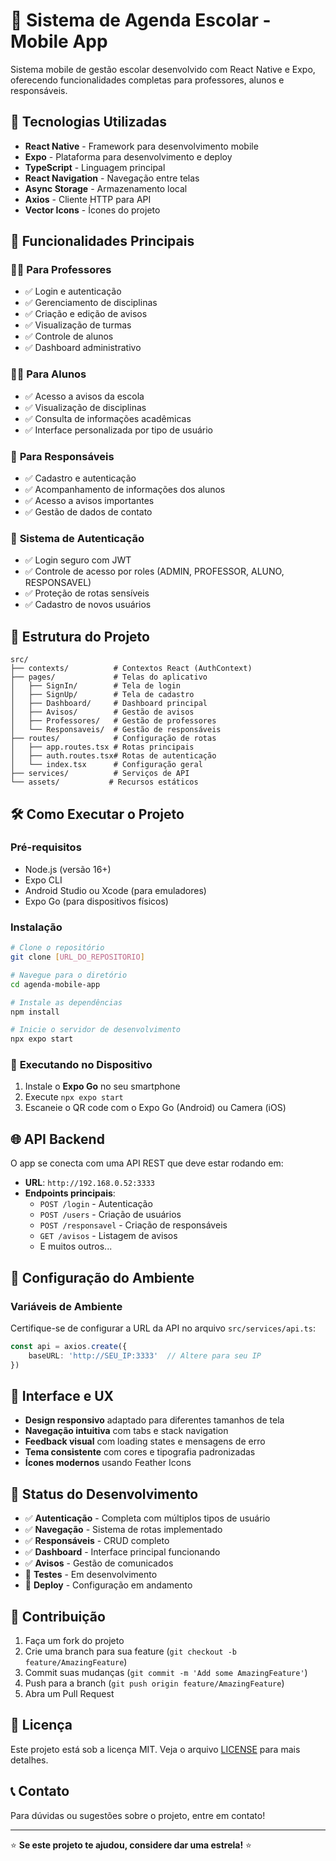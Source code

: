 # 📱 Sistema de Agenda Escolar - Mobile App

Sistema mobile de gestão escolar desenvolvido com React Native e Expo, oferecendo funcionalidades completas para professores, alunos e responsáveis.

## 🚀 Tecnologias Utilizadas

- **React Native** - Framework para desenvolvimento mobile
- **Expo** - Plataforma para desenvolvimento e deploy
- **TypeScript** - Linguagem principal
- **React Navigation** - Navegação entre telas
- **Async Storage** - Armazenamento local
- **Axios** - Cliente HTTP para API
- **Vector Icons** - Ícones do projeto

## 🎯 Funcionalidades Principais

### 👨‍🏫 **Para Professores**
- ✅ Login e autenticação
- ✅ Gerenciamento de disciplinas
- ✅ Criação e edição de avisos
- ✅ Visualização de turmas
- ✅ Controle de alunos
- ✅ Dashboard administrativo

### 👨‍🎓 **Para Alunos**
- ✅ Acesso a avisos da escola
- ✅ Visualização de disciplinas
- ✅ Consulta de informações acadêmicas
- ✅ Interface personalizada por tipo de usuário

### 👥 **Para Responsáveis**
- ✅ Cadastro e autenticação
- ✅ Acompanhamento de informações dos alunos
- ✅ Acesso a avisos importantes
- ✅ Gestão de dados de contato

### 🔐 **Sistema de Autenticação**
- ✅ Login seguro com JWT
- ✅ Controle de acesso por roles (ADMIN, PROFESSOR, ALUNO, RESPONSAVEL)
- ✅ Proteção de rotas sensíveis
- ✅ Cadastro de novos usuários

## 📁 Estrutura do Projeto

```
src/
├── contexts/          # Contextos React (AuthContext)
├── pages/             # Telas do aplicativo
│   ├── SignIn/        # Tela de login
│   ├── SignUp/        # Tela de cadastro
│   ├── Dashboard/     # Dashboard principal
│   ├── Avisos/        # Gestão de avisos
│   ├── Professores/   # Gestão de professores
│   └── Responsaveis/  # Gestão de responsáveis
├── routes/            # Configuração de rotas
│   ├── app.routes.tsx # Rotas principais
│   ├── auth.routes.tsx# Rotas de autenticação
│   └── index.tsx      # Configuração geral
├── services/          # Serviços de API
└── assets/           # Recursos estáticos
```

## 🛠️ Como Executar o Projeto

### Pré-requisitos
- Node.js (versão 16+)
- Expo CLI
- Android Studio ou Xcode (para emuladores)
- Expo Go (para dispositivos físicos)

### Instalação
```bash
# Clone o repositório
git clone [URL_DO_REPOSITORIO]

# Navegue para o diretório
cd agenda-mobile-app

# Instale as dependências
npm install

# Inicie o servidor de desenvolvimento
npx expo start
```

### 📱 **Executando no Dispositivo**
1. Instale o **Expo Go** no seu smartphone
2. Execute `npx expo start`
3. Escaneie o QR code com o Expo Go (Android) ou Camera (iOS)

## 🌐 API Backend

O app se conecta com uma API REST que deve estar rodando em:
- **URL**: `http://192.168.0.52:3333`
- **Endpoints principais**:
  - `POST /login` - Autenticação
  - `POST /users` - Criação de usuários
  - `POST /responsavel` - Criação de responsáveis
  - `GET /avisos` - Listagem de avisos
  - E muitos outros...

## 🔧 Configuração do Ambiente

### Variáveis de Ambiente
Certifique-se de configurar a URL da API no arquivo `src/services/api.ts`:

```typescript
const api = axios.create({
    baseURL: 'http://SEU_IP:3333'  // Altere para seu IP
})
```

## 🎨 Interface e UX

- **Design responsivo** adaptado para diferentes tamanhos de tela
- **Navegação intuitiva** com tabs e stack navigation
- **Feedback visual** com loading states e mensagens de erro
- **Tema consistente** com cores e tipografia padronizadas
- **Ícones modernos** usando Feather Icons

## 🚀 Status do Desenvolvimento

- ✅ **Autenticação** - Completa com múltiplos tipos de usuário
- ✅ **Navegação** - Sistema de rotas implementado
- ✅ **Responsáveis** - CRUD completo
- ✅ **Dashboard** - Interface principal funcionando
- ✅ **Avisos** - Gestão de comunicados
- 🔄 **Testes** - Em desenvolvimento
- 🔄 **Deploy** - Configuração em andamento

## 👥 Contribuição

1. Faça um fork do projeto
2. Crie uma branch para sua feature (`git checkout -b feature/AmazingFeature`)
3. Commit suas mudanças (`git commit -m 'Add some AmazingFeature'`)
4. Push para a branch (`git push origin feature/AmazingFeature`)
5. Abra um Pull Request

## 📄 Licença

Este projeto está sob a licença MIT. Veja o arquivo [LICENSE](LICENSE) para mais detalhes.

## 📞 Contato

Para dúvidas ou sugestões sobre o projeto, entre em contato!

---

⭐ **Se este projeto te ajudou, considere dar uma estrela!** ⭐